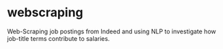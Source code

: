 # webscraping
Web-Scraping job postings from Indeed and using NLP to investigate how job-title terms contribute to salaries.
